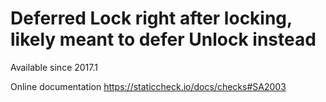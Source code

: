 # Deferred Lock right after locking, likely meant to defer Unlock instead

Available since
    2017.1

Online documentation
    https://staticcheck.io/docs/checks#SA2003
